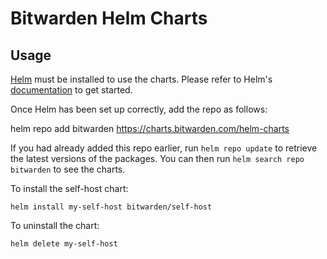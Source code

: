# Bitwarden Helm Charts

## Usage

[Helm](https://helm.sh) must be installed to use the charts.  Please refer to
Helm's [documentation](https://helm.sh/docs) to get started.

Once Helm has been set up correctly, add the repo as follows:

  helm repo add bitwarden https://charts.bitwarden.com/helm-charts

If you had already added this repo earlier, run `helm repo update` to retrieve
the latest versions of the packages.  You can then run `helm search repo
bitwarden` to see the charts.

To install the self-host chart:

    helm install my-self-host bitwarden/self-host

To uninstall the chart:

    helm delete my-self-host